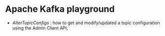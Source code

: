 # Apache Kafka playground

* _AlterTopicConfigs_ : how to get and modify/updated a topic configuration using the Admin Client API;

